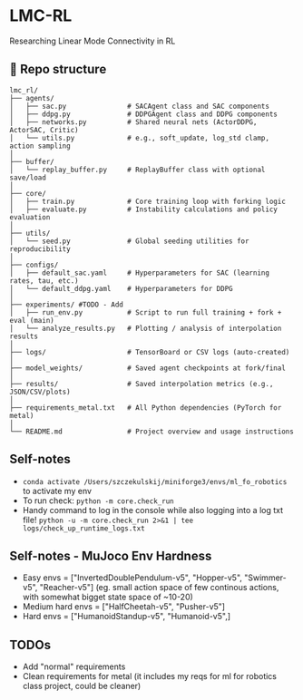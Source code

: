 # LMC-RL
Researching Linear Mode Connectivity in RL

## 📁 Repo structure
```
lmc_rl/
├── agents/
│   ├── sac.py               # SACAgent class and SAC components
│   ├── ddpg.py              # DDPGAgent class and DDPG components
│   ├── networks.py          # Shared neural nets (ActorDDPG, ActorSAC, Critic)
│   └── utils.py             # e.g., soft_update, log_std clamp, action sampling
│
├── buffer/
│   └── replay_buffer.py     # ReplayBuffer class with optional save/load
│
├── core/
│   ├── train.py             # Core training loop with forking logic
│   ├── evaluate.py          # Instability calculations and policy evaluation
│
├── utils/
│   └── seed.py              # Global seeding utilities for reproducibility
│
├── configs/
│   ├── default_sac.yaml     # Hyperparameters for SAC (learning rates, tau, etc.)
│   └── default_ddpg.yaml    # Hyperparameters for DDPG
│
├── experiments/ #TODO - Add
│   ├── run_env.py           # Script to run full training + fork + eval (main)
│   └── analyze_results.py   # Plotting / analysis of interpolation results
│
├── logs/                    # TensorBoard or CSV logs (auto-created)
│
├── model_weights/           # Saved agent checkpoints at fork/final
│
├── results/                 # Saved interpolation metrics (e.g., JSON/CSV/plots)
│
├── requirements_metal.txt   # All Python dependencies (PyTorch for metal)
│
└── README.md                # Project overview and usage instructions
```


## Self-notes
* `conda activate /Users/szczekulskij/miniforge3/envs/ml_fo_robotics` to activate my env
* To run check: `python -m core.check_run`
* Handy command to log in the console while also logging into a log txt file! `python -u -m core.check_run 2>&1 | tee logs/check_up_runtime_logs.txt`

## Self-notes - MuJoco Env Hardness
* Easy envs = ["InvertedDoublePendulum-v5", "Hopper-v5", "Swimmer-v5", "Reacher-v5"] (eg. small action space of few continous actions, with somewhat bigget state space of ~10-20)
* Medium hard envs = ["HalfCheetah-v5", "Pusher-v5"]
* Hard envs = ["HumanoidStandup-v5", "Humanoid-v5",]


## TODOs
* Add "normal" requirements
* Clean requirements for metal (it includes my reqs for ml for robotics class project, could be cleaner)